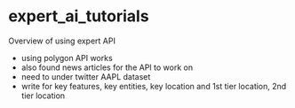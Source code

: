 # expert_ai_tutorials
Overview of using expert API
- using polygon API works 
- also found news articles for the API to work on
- need to under twitter AAPL dataset
- write for key features, key entities, key location and 1st tier location, 2nd tier location